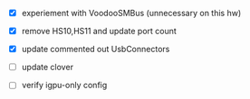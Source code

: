 - [x] experiement with VoodooSMBus (unnecessary on this hw)
- [x] remove HS10,HS11 and update port count
- [x] update commented out UsbConnectors
- [ ] update clover
- [ ] verify igpu-only config

